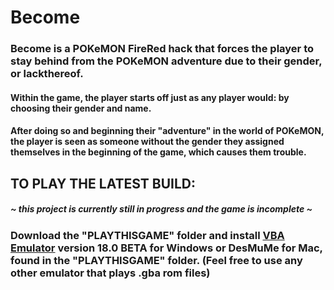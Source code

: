 # Become

### Become is a POKeMON FireRed hack that forces the player to stay behind from the POKeMON adventure due to their gender, or lackthereof. 

#### Within the game, the player starts off just as any player would: by choosing their gender and name. 

#### After doing so and beginning their "adventure" in the world of POKeMON, the player is seen as someone without the gender they assigned themselves in the beginning of the game, which causes them trouble. 

#### 

## TO PLAY THE LATEST BUILD:
##### ~ this project is currently still in progress and the game is incomplete ~

### Download the "PLAYTHISGAME" folder and install [VBA Emulator](http://www.emulator-zone.com/doc.php/gba/vboyadvance.HTML) version 18.0 BETA for Windows or DesMuMe for Mac, found in the "PLAYTHISGAME" folder. (Feel free to use any other emulator that plays .gba rom files)